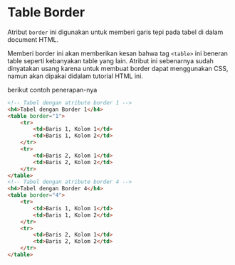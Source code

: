 # Table Border

Atribut `border` ini digunakan untuk memberi garis tepi pada tabel di dalam document HTML. 

Memberi border ini akan memberikan kesan bahwa tag `<table>` ini beneran table seperti kebanyakan table yang lain. Atribut ini sebenarnya sudah dinyatakan usang karena untuk membuat border dapat menggunakan CSS, namun akan dipakai didalam tutorial HTML ini.

berikut contoh penerapan-nya

```html
<!-- Tabel dengan atribute border 1 -->
<h4>Tabel dengan Border 1</h4>
<table border="1">
    <tr>
        <td>Baris 1, Kolom 1</td>
        <td>Baris 1, Kolom 2</td>
    </tr>
    <tr>
        <td>Baris 2, Kolom 1</td>
        <td>Baris 2, Kolom 2</td>
    </tr>
</table>
<!-- Tabel dengan atribute border 4 -->
<h4>Tabel dengan Border 4</h4>
<table border="4">
    <tr>
        <td>Baris 1, Kolom 1</td>
        <td>Baris 1, Kolom 2</td>
    </tr>
    <tr>
        <td>Baris 2, Kolom 1</td>
        <td>Baris 2, Kolom 2</td>
    </tr>
</table>
```

